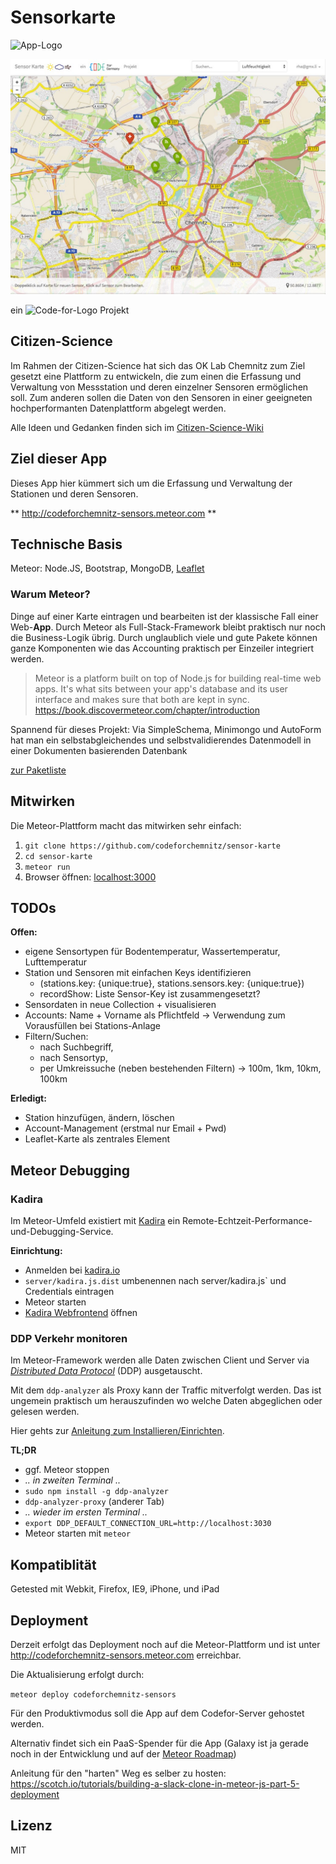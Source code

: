 # Sensorkarte
![App-Logo](https://rawgit.com/CodeForChemnitz/sensor-karte/master/public/img/App_logo.svg)

![Screenshot](sensor-karte-screenshot.jpg)

ein ![Code-for-Logo](https://rawgit.com/CodeForChemnitz/sensor-karte/master/public/img/CFG_logo.svg) Projekt

## Citizen-Science
Im Rahmen der Citizen-Science hat sich das OK Lab Chemnitz zum Ziel gesetzt
eine Plattform zu entwickeln, die zum einen die Erfassung und Verwaltung von Messstation und deren einzelner Sensoren ermöglichen soll.
Zum anderen sollen die Daten von den Sensoren in einer geeigneten hochperformanten Datenplattform abgelegt werden.

Alle Ideen und Gedanken finden sich im [Citizen-Science-Wiki](https://github.com/codeforgermany/citizen-science/wiki/Messdaten-Speicherung)

## Ziel dieser App
Dieses App hier kümmert sich um die Erfassung und Verwaltung der Stationen und deren Sensoren.

** http://codeforchemnitz-sensors.meteor.com **

## Technische Basis
Meteor: Node.JS, Bootstrap, MongoDB, [Leaflet](https://github.com/bevanhunt/meteor-leaflet)

### Warum Meteor?
Dinge auf einer Karte eintragen und bearbeiten ist der klassische Fall einer Web-**App**. Durch Meteor als Full-Stack-Framework bleibt praktisch nur noch die Business-Logik übrig. Durch unglaublich viele und gute Pakete können ganze Komponenten wie das Accounting praktisch per Einzeiler integriert werden.


> Meteor is a platform built on top of Node.js for building real-time web apps. It's what sits between your app's database and its user interface and makes sure that both are kept in sync.
https://book.discovermeteor.com/chapter/introduction

Spannend für dieses Projekt: Via SimpleSchema, Minimongo und AutoForm hat man ein selbstabgleichendes und selbstvalidierendes Datenmodell in einer Dokumenten basierenden Datenbank

[zur Paketliste](.meteor/packages)

## Mitwirken
Die Meteor-Plattform macht das mitwirken sehr einfach:

1. `git clone https://github.com/codeforchemnitz/sensor-karte`
2. `cd sensor-karte`
3. `meteor run`
4. Browser öffnen: [localhost:3000](http://localhost:3000)


## TODOs

**Offen:**
- eigene Sensortypen für Bodentemperatur, Wassertemperatur, Lufttemperatur
- Station und Sensoren mit einfachen Keys identifizieren
  - (stations.key: {unique:true}, stations.sensors.key: {unique:true})
  - recordShow: Liste Sensor-Key ist zusammengesetzt?
- Sensordaten in neue Collection + visualisieren
- Accounts: Name + Vorname als Pflichtfeld -> Verwendung zum Vorausfüllen bei Stations-Anlage
- Filtern/Suchen:
  - nach Suchbegriff,
  - nach Sensortyp,
  - per Umkreissuche (neben bestehenden Filtern) -> 100m, 1km, 10km, 100km

**Erledigt:**

- Station hinzufügen, ändern, löschen
- Account-Management (erstmal nur Email + Pwd)
- Leaflet-Karte als zentrales Element


## Meteor Debugging

### Kadira
Im Meteor-Umfeld existiert mit [Kadira](https://kadira.io/) ein Remote-Echtzeit-Performance-und-Debugging-Service.

**Einrichtung:**
- Anmelden bei [kadira.io](https://kadira.io/)
- `server/kadira.js.dist` umbenennen nach server/kadira.js` und Credentials eintragen
- Meteor starten
- [Kadira Webfrontend](https://ui.kadira.io/) öffnen

### DDP Verkehr monitoren
Im Meteor-Framework werden alle Daten zwischen Client und Server via [*Distributed Data Protocol*](https://www.meteor.com/ddp) (DDP) ausgetauscht.

Mit dem `ddp-analyzer` als Proxy kann der Traffic mitverfolgt werden. Das ist ungemein praktisch um herauszufinden wo welche Daten abgeglichen oder gelesen werden.

Hier gehts zur [Anleitung zum Installieren/Einrichten](https://meteorhacks.com/discover-meteor-ddp-in-realtime).

**TL;DR**
- ggf. Meteor stoppen
- *.. in zweiten Terminal ..*
- `sudo npm install -g ddp-analyzer`
- `ddp-analyzer-proxy` (anderer Tab)
- *.. wieder im ersten Terminal ..*
- `export DDP_DEFAULT_CONNECTION_URL=http://localhost:3030`
- Meteor starten mit `meteor`

## Kompatiblität
Getested mit Webkit, Firefox, IE9, iPhone, und iPad

## Deployment
Derzeit erfolgt das Deployment noch auf die Meteor-Plattform und ist unter http://codeforchemnitz-sensors.meteor.com erreichbar.

Die Aktualisierung erfolgt durch:

`meteor deploy codeforchemnitz-sensors`

Für den Produktivmodus soll die App auf dem Codefor-Server gehostet werden.

Alternativ findet sich ein PaaS-Spender für die App (Galaxy ist ja gerade noch in der Entwicklung und auf der [Meteor Roadmap](https://trello.com/b/hjBDflxp/meteor-roadmap))

Anleitung für den "harten" Weg es selber zu hosten: https://scotch.io/tutorials/building-a-slack-clone-in-meteor-js-part-5-deployment



## Lizenz
MIT
